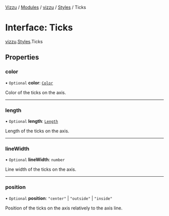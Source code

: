 [Vizzu](../README.md) / [Modules](../modules.md) / [vizzu](../modules/vizzu.md)
/ [Styles](../modules/vizzu.Styles.md) / Ticks

# Interface: Ticks

[vizzu](../modules/vizzu.md).[Styles](../modules/vizzu.Styles.md).Ticks

## Properties

### color

• `Optional` **color**: [`Color`](../modules/vizzu.Styles.md#color)

Color of the ticks on the axis.

______________________________________________________________________

### length

• `Optional` **length**: [`Length`](../modules/vizzu.Styles.md#length)

Length of the ticks on the axis.

______________________________________________________________________

### lineWidth

• `Optional` **lineWidth**: `number`

Line width of the ticks on the axis.

______________________________________________________________________

### position

• `Optional` **position**: `"center"` | `"outside"` | `"inside"`

Position of the ticks on the axis relatively to the axis line.
